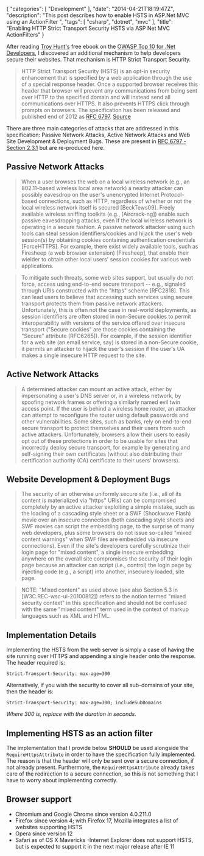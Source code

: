{
   "categories": [ "Development" ],
   "date": "2014-04-21T18:19:47Z",
   "description": "This post describes how to enable HSTS in ASP.Net MVC using an ActionFilter ",
   "tags": [ "csharp", "dotnet", "mvc" ],
   "title": "Enabling HTTP Strict Transport Security HSTS via ASP Net MVC ActionFilters"
}

After reading [Troy Hunt's](http://www.troyhunt.com/) free ebook on the [OWASP Top 10 for .Net Developers](http://www.troyhunt.com/2011/12/free-ebook-owasp-top-10-for-net.html), I discovered an additional mechanism to help developers secure their websites. That mechanism is HTTP Strict Transport Security.<!--more-->

>HTTP Strict Transport Security (HSTS) is an opt-in security enhancement that is specified by a web application through the use of a special response header. Once a supported browser receives this header that browser will prevent any communications from being sent over HTTP to the specified domain and will instead send all communications over HTTPS. It also prevents HTTPS click through prompts on browsers. The specification has been released and published end of 2012 as [RFC 6797](https://tools.ietf.org/html/rfc6797). [Source](https://www.owasp.org/index.php/HTTP_Strict_Transport_Security)  

There are three main categories of attacks that are addressed in this specification: Passive Network Attacks, Active Network Attacks and Web Site Development & Deployment Bugs. These are present in [RFC 6797 - Section 2.3.1](https://tools.ietf.org/html/rfc6797) but are re-produced here.

## Passive Network Attacks

>When a user browses the web on a local wireless network (e.g., an
   802.11-based wireless local area network) a nearby attacker can
   possibly eavesdrop on the user's unencrypted Internet Protocol-based
   connections, such as HTTP, regardless of whether or not the local
   wireless network itself is secured [BeckTews09].  Freely available
   wireless sniffing toolkits (e.g., [Aircrack-ng]) enable such passive
   eavesdropping attacks, even if the local wireless network is
   operating in a secure fashion.  A passive network attacker using such
   tools can steal session identifiers/cookies and hijack the user's web
   session(s) by obtaining cookies containing authentication credentials
   [ForceHTTPS].  For example, there exist widely available tools, such
   as Firesheep (a web browser extension) [Firesheep], that enable their
   wielder to obtain other local users' session cookies for various web
   applications.

>To mitigate such threats, some web sites support, but usually do not
   force, access using end-to-end secure transport -- e.g., signaled
   through URIs constructed with the "https" scheme [RFC2818].  This can
   lead users to believe that accessing such services using secure
   transport protects them from passive network attackers.
   Unfortunately, this is often not the case in real-world deployments,
   as session identifiers are often stored in non-Secure cookies to
   permit interoperability with versions of the service offered over
   insecure transport ("Secure cookies" are those cookies containing the
   "Secure" attribute [RFC6265]).  For example, if the session
   identifier for a web site (an email service, say) is stored in a
   non-Secure cookie, it permits an attacker to hijack the user's
   session if the user's UA makes a single insecure HTTP request to the
   site. 

## Active Network Attacks

>A determined attacker can mount an active attack, either by
   impersonating a user's DNS server or, in a wireless network, by
   spoofing network frames or offering a similarly named evil twin
   access point.  If the user is behind a wireless home router, an
   attacker can attempt to reconfigure the router using default
   passwords and other vulnerabilities.  Some sites, such as banks, rely
   on end-to-end secure transport to protect themselves and their users
   from such active attackers.  Unfortunately, browsers allow their
   users to easily opt out of these protections in order to be usable for sites that incorrectly deploy secure transport, for example by
   generating and self-signing their own certificates (without also
   distributing their certification authority (CA) certificate to their
   users' browsers).

## Website Development & Deployment Bugs

>The security of an otherwise uniformly secure site (i.e., all of its
   content is materialized via "https" URIs) can be compromised
   completely by an active attacker exploiting a simple mistake, such as
   the loading of a cascading style sheet or a SWF (Shockwave Flash)
   movie over an insecure connection (both cascading style sheets and
   SWF movies can script the embedding page, to the surprise of many web
   developers, plus some browsers do not issue so-called "mixed content
   warnings" when SWF files are embedded via insecure connections).
   Even if the site's developers carefully scrutinize their login page
   for "mixed content", a single insecure embedding anywhere on the
   overall site compromises the security of their login page because an
   attacker can script (i.e., control) the login page by injecting code
   (e.g., a script) into another, insecurely loaded, site page.

   >NOTE:  "Mixed content" as used above (see also Section 5.3 in
          [W3C.REC-wsc-ui-20100812]) refers to the notion termed "mixed
          security context" in this specification and should not be
          confused with the same "mixed content" term used in the
          context of markup languages such as XML and HTML.

## Implementation Details

Implementing the HSTS from the web server is simply a case of having the site running over HTTPS and appending a single header onto the response. The header required is:

    Strict-Transport-Security: max-age=300

Alternatively, if you wish the security to cover all sub-domains of your site, then the header is:

    Strict-Transport-Security: max-age=300; includeSubDomains

*Where 300 is, replace with the duration in seconds.*


## Implementing HSTS as an action filter

The implementation that I provide below **SHOULD** be used alongside the `RequireHttpsAttribute` in order to have the specification fully implemented. The reason is that the header will only be sent over a secure connection, if not already present. Furthermore, the `RequireHttpsAttribute` already takes care of the redirection to a secure connection, so this is not something that I have to worry about implementing correctly.

## Browser support
- Chromium and Google Chrome since version 4.0.211.0
- Firefox since version 4; with Firefox 17, Mozilla integrates a list of websites supporting HSTS
- Opera since version 12
- Safari as of OS X Mavericks
-Internet Explorer does not support HSTS, but is expected to support it in the next major release after IE 11